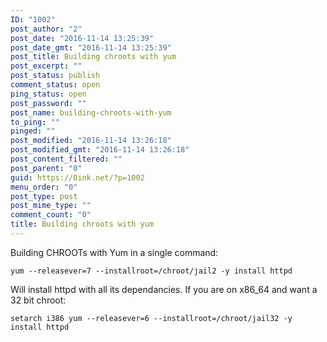 ```yaml
---
ID: "1002"
post_author: "2"
post_date: "2016-11-14 13:25:39"
post_date_gmt: "2016-11-14 13:25:39"
post_title: Building chroots with yum
post_excerpt: ""
post_status: publish
comment_status: open
ping_status: open
post_password: ""
post_name: building-chroots-with-yum
to_ping: ""
pinged: ""
post_modified: "2016-11-14 13:26:18"
post_modified_gmt: "2016-11-14 13:26:18"
post_content_filtered: ""
post_parent: "0"
guid: https://0ink.net/?p=1002
menu_order: "0"
post_type: post
post_mime_type: ""
comment_count: "0"
title: Building chroots with yum
---
```



Building CHROOTs with Yum in a single command:

    yum --releasever=7 --installroot=/chroot/jail2 -y install httpd

Will install httpd with all its dependancies.  If you are on x86_64 and want a 32 bit chroot:

    setarch i386 yum --releasever=6 --installroot=/chroot/jail32 -y install httpd



